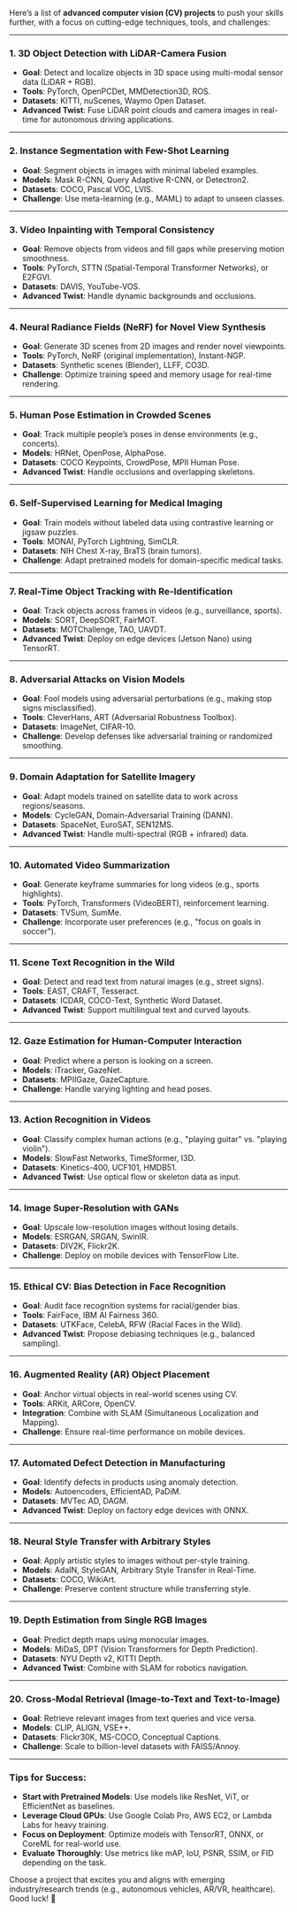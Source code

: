Here’s a list of **advanced computer vision (CV) projects** to push your skills
further, with a focus on cutting-edge techniques, tools, and challenges:

---

### 1. **3D Object Detection with LiDAR-Camera Fusion**

- **Goal**: Detect and localize objects in 3D space using multi-modal sensor
  data (LiDAR + RGB).
- **Tools**: PyTorch, OpenPCDet, MMDetection3D, ROS.
- **Datasets**: KITTI, nuScenes, Waymo Open Dataset.
- **Advanced Twist**: Fuse LiDAR point clouds and camera images in real-time for
  autonomous driving applications.

---

### 2. **Instance Segmentation with Few-Shot Learning**

- **Goal**: Segment objects in images with minimal labeled examples.
- **Models**: Mask R-CNN, Query Adaptive R-CNN, or Detectron2.
- **Datasets**: COCO, Pascal VOC, LVIS.
- **Challenge**: Use meta-learning (e.g., MAML) to adapt to unseen classes.

---

### 3. **Video Inpainting with Temporal Consistency**

- **Goal**: Remove objects from videos and fill gaps while preserving motion
  smoothness.
- **Tools**: PyTorch, STTN (Spatial-Temporal Transformer Networks), or E2FGVI.
- **Datasets**: DAVIS, YouTube-VOS.
- **Advanced Twist**: Handle dynamic backgrounds and occlusions.

---

### 4. **Neural Radiance Fields (NeRF) for Novel View Synthesis**

- **Goal**: Generate 3D scenes from 2D images and render novel viewpoints.
- **Tools**: PyTorch, NeRF (original implementation), Instant-NGP.
- **Datasets**: Synthetic scenes (Blender), LLFF, CO3D.
- **Challenge**: Optimize training speed and memory usage for real-time
  rendering.

---

### 5. **Human Pose Estimation in Crowded Scenes**

- **Goal**: Track multiple people’s poses in dense environments (e.g.,
  concerts).
- **Models**: HRNet, OpenPose, AlphaPose.
- **Datasets**: COCO Keypoints, CrowdPose, MPII Human Pose.
- **Advanced Twist**: Handle occlusions and overlapping skeletons.

---

### 6. **Self-Supervised Learning for Medical Imaging**

- **Goal**: Train models without labeled data using contrastive learning or
  jigsaw puzzles.
- **Tools**: MONAI, PyTorch Lightning, SimCLR.
- **Datasets**: NIH Chest X-ray, BraTS (brain tumors).
- **Challenge**: Adapt pretrained models for domain-specific medical tasks.

---

### 7. **Real-Time Object Tracking with Re-Identification**

- **Goal**: Track objects across frames in videos (e.g., surveillance, sports).
- **Models**: SORT, DeepSORT, FairMOT.
- **Datasets**: MOTChallenge, TAO, UAVDT.
- **Advanced Twist**: Deploy on edge devices (Jetson Nano) using TensorRT.

---

### 8. **Adversarial Attacks on Vision Models**

- **Goal**: Fool models using adversarial perturbations (e.g., making stop signs
  misclassified).
- **Tools**: CleverHans, ART (Adversarial Robustness Toolbox).
- **Datasets**: ImageNet, CIFAR-10.
- **Challenge**: Develop defenses like adversarial training or randomized
  smoothing.

---

### 9. **Domain Adaptation for Satellite Imagery**

- **Goal**: Adapt models trained on satellite data to work across
  regions/seasons.
- **Models**: CycleGAN, Domain-Adversarial Training (DANN).
- **Datasets**: SpaceNet, EuroSAT, SEN12MS.
- **Advanced Twist**: Handle multi-spectral (RGB + infrared) data.

---

### 10. **Automated Video Summarization**

- **Goal**: Generate keyframe summaries for long videos (e.g., sports
  highlights).
- **Tools**: PyTorch, Transformers (VideoBERT), reinforcement learning.
- **Datasets**: TVSum, SumMe.
- **Challenge**: Incorporate user preferences (e.g., "focus on goals in
  soccer").

---

### 11. **Scene Text Recognition in the Wild**

- **Goal**: Detect and read text from natural images (e.g., street signs).
- **Tools**: EAST, CRAFT, Tesseract.
- **Datasets**: ICDAR, COCO-Text, Synthetic Word Dataset.
- **Advanced Twist**: Support multilingual text and curved layouts.

---

### 12. **Gaze Estimation for Human-Computer Interaction**

- **Goal**: Predict where a person is looking on a screen.
- **Models**: iTracker, GazeNet.
- **Datasets**: MPIIGaze, GazeCapture.
- **Challenge**: Handle varying lighting and head poses.

---

### 13. **Action Recognition in Videos**

- **Goal**: Classify complex human actions (e.g., "playing guitar" vs. "playing
  violin").
- **Models**: SlowFast Networks, TimeSformer, I3D.
- **Datasets**: Kinetics-400, UCF101, HMDB51.
- **Advanced Twist**: Use optical flow or skeleton data as input.

---

### 14. **Image Super-Resolution with GANs**

- **Goal**: Upscale low-resolution images without losing details.
- **Models**: ESRGAN, SRGAN, SwinIR.
- **Datasets**: DIV2K, Flickr2K.
- **Challenge**: Deploy on mobile devices with TensorFlow Lite.

---

### 15. **Ethical CV: Bias Detection in Face Recognition**

- **Goal**: Audit face recognition systems for racial/gender bias.
- **Tools**: FairFace, IBM AI Fairness 360.
- **Datasets**: UTKFace, CelebA, RFW (Racial Faces in the Wild).
- **Advanced Twist**: Propose debiasing techniques (e.g., balanced sampling).

---

### 16. **Augmented Reality (AR) Object Placement**

- **Goal**: Anchor virtual objects in real-world scenes using CV.
- **Tools**: ARKit, ARCore, OpenCV.
- **Integration**: Combine with SLAM (Simultaneous Localization and Mapping).
- **Challenge**: Ensure real-time performance on mobile devices.

---

### 17. **Automated Defect Detection in Manufacturing**

- **Goal**: Identify defects in products using anomaly detection.
- **Models**: Autoencoders, EfficientAD, PaDiM.
- **Datasets**: MVTec AD, DAGM.
- **Advanced Twist**: Deploy on factory edge devices with ONNX.

---

### 18. **Neural Style Transfer with Arbitrary Styles**

- **Goal**: Apply artistic styles to images without per-style training.
- **Models**: AdaIN, StyleGAN, Arbitrary Style Transfer in Real-Time.
- **Datasets**: COCO, WikiArt.
- **Challenge**: Preserve content structure while transferring style.

---

### 19. **Depth Estimation from Single RGB Images**

- **Goal**: Predict depth maps using monocular images.
- **Models**: MiDaS, DPT (Vision Transformers for Depth Prediction).
- **Datasets**: NYU Depth v2, KITTI Depth.
- **Advanced Twist**: Combine with SLAM for robotics navigation.

---

### 20. **Cross-Modal Retrieval (Image-to-Text and Text-to-Image)**

- **Goal**: Retrieve relevant images from text queries and vice versa.
- **Models**: CLIP, ALIGN, VSE++.
- **Datasets**: Flickr30K, MS-COCO, Conceptual Captions.
- **Challenge**: Scale to billion-level datasets with FAISS/Annoy.

---

### Tips for Success:

- **Start with Pretrained Models**: Use models like ResNet, ViT, or EfficientNet
  as baselines.
- **Leverage Cloud GPUs**: Use Google Colab Pro, AWS EC2, or Lambda Labs for
  heavy training.
- **Focus on Deployment**: Optimize models with TensorRT, ONNX, or CoreML for
  real-world use.
- **Evaluate Thoroughly**: Use metrics like mAP, IoU, PSNR, SSIM, or FID
  depending on the task.

Choose a project that excites you and aligns with emerging industry/research
trends (e.g., autonomous vehicles, AR/VR, healthcare). Good luck! 🚀
